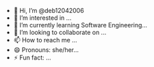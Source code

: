 - 👋 Hi, I’m @deb12042006
- 👀 I’m interested in ...
- 🌱 I’m currently learning Software Engineering...
- 💞️ I’m looking to collaborate on ...
- 📫 How to reach me ...
- 😄 Pronouns: she/her...
- ⚡ Fun fact: ...

<!---
deb12042006/deb12042006 is a ✨ special ✨ repository because its `README.md` (this file) appears on your GitHub profile.
You can click the Preview link to take a look at your changes.
--->
